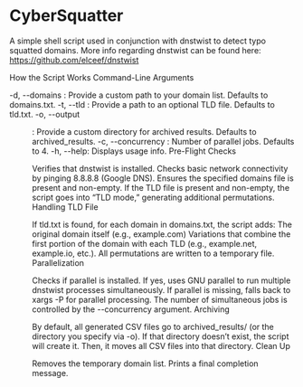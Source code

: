 # CyberSquatter
A simple shell script used in conjunction with dnstwist to detect typo squatted domains.
More info regarding dnstwist can be found here: https://github.com/elceef/dnstwist

How the Script Works
Command-Line Arguments

-d, --domains <file>: Provide a custom path to your domain list. Defaults to domains.txt.
-t, --tld <file>: Provide a path to an optional TLD file. Defaults to tld.txt.
-o, --output <dir>: Provide a custom directory for archived results. Defaults to archived_results.
-c, --concurrency <number>: Number of parallel jobs. Defaults to 4.
-h, --help: Displays usage info.
Pre-Flight Checks

Verifies that dnstwist is installed.
Checks basic network connectivity by pinging 8.8.8.8 (Google DNS).
Ensures the specified domains file is present and non-empty.
If the TLD file is present and non-empty, the script goes into “TLD mode,” generating additional permutations.
Handling TLD File

If tld.txt is found, for each domain in domains.txt, the script adds:
The original domain itself (e.g., example.com)
Variations that combine the first portion of the domain with each TLD (e.g., example.net, example.io, etc.).
All permutations are written to a temporary file.
Parallelization

Checks if parallel is installed. If yes, uses GNU parallel to run multiple dnstwist processes simultaneously.
If parallel is missing, falls back to xargs -P <concurrency> for parallel processing.
The number of simultaneous jobs is controlled by the --concurrency <number> argument.
Archiving

By default, all generated CSV files go to archived_results/<YYYY-MM-DD> (or the directory you specify via -o).
If that directory doesn’t exist, the script will create it.
Then, it moves all CSV files into that directory.
Clean Up

Removes the temporary domain list.
Prints a final completion message.


